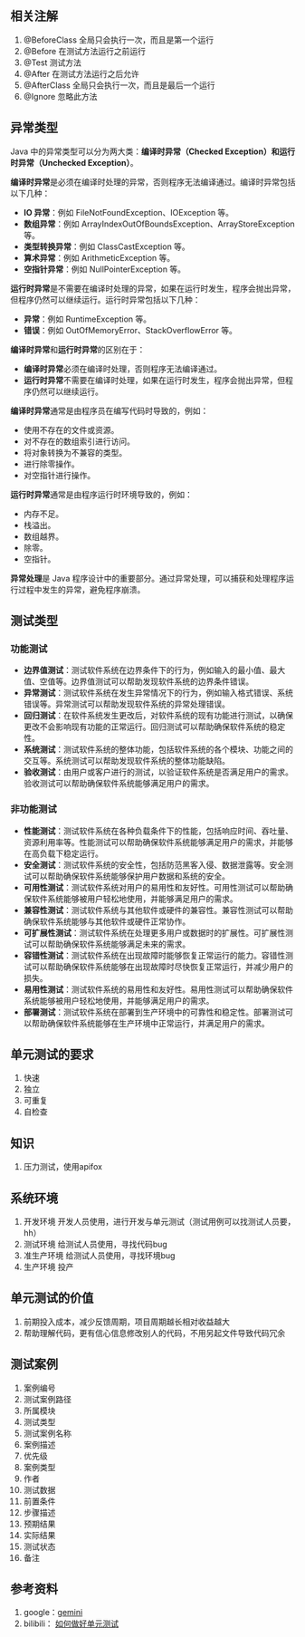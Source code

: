 ## 相关注解
1. @BeforeClass 全局只会执行一次，而且是第一个运行
2. @Before 在测试方法运行之前运行
3. @Test 测试方法
4. @After 在测试方法运行之后允许
5. @AfterClass 全局只会执行一次，而且是最后一个运行
6. @Ignore 忽略此方法

## 异常类型
Java 中的异常类型可以分为两大类：**编译时异常（Checked Exception）**和**运行时异常（Unchecked Exception）**。

**编译时异常**是必须在编译时处理的异常，否则程序无法编译通过。编译时异常包括以下几种：

* **IO 异常**：例如 FileNotFoundException、IOException 等。
* **数组异常**：例如 ArrayIndexOutOfBoundsException、ArrayStoreException 等。
* **类型转换异常**：例如 ClassCastException 等。
* **算术异常**：例如 ArithmeticException 等。
* **空指针异常**：例如 NullPointerException 等。

**运行时异常**是不需要在编译时处理的异常，如果在运行时发生，程序会抛出异常，但程序仍然可以继续运行。运行时异常包括以下几种：

* **异常**：例如 RuntimeException 等。
* **错误**：例如 OutOfMemoryError、StackOverflowError 等。

**编译时异常**和**运行时异常**的区别在于：

* **编译时异常**必须在编译时处理，否则程序无法编译通过。
* **运行时异常**不需要在编译时处理，如果在运行时发生，程序会抛出异常，但程序仍然可以继续运行。

**编译时异常**通常是由程序员在编写代码时导致的，例如：

* 使用不存在的文件或资源。
* 对不存在的数组索引进行访问。
* 将对象转换为不兼容的类型。
* 进行除零操作。
* 对空指针进行操作。

**运行时异常**通常是由程序运行时环境导致的，例如：

* 内存不足。
* 栈溢出。
* 数组越界。
* 除零。
* 空指针。

**异常处理**是 Java 程序设计中的重要部分。通过异常处理，可以捕获和处理程序运行过程中发生的异常，避免程序崩溃。

## 测试类型
### 功能测试
- **边界值测试**：测试软件系统在边界条件下的行为，例如输入的最小值、最大值、空值等。边界值测试可以帮助发现软件系统的边界条件错误。
- **异常测试**：测试软件系统在发生异常情况下的行为，例如输入格式错误、系统错误等。异常测试可以帮助发现软件系统的异常处理错误。
- **回归测试**：在软件系统发生更改后，对软件系统的现有功能进行测试，以确保更改不会影响现有功能的正常运行。回归测试可以帮助确保软件系统的稳定性。
- **系统测试**：测试软件系统的整体功能，包括软件系统的各个模块、功能之间的交互等。系统测试可以帮助发现软件系统的整体功能缺陷。
- **验收测试**：由用户或客户进行的测试，以验证软件系统是否满足用户的需求。验收测试可以帮助确保软件系统能够满足用户的需求。
### 非功能测试
- **性能测试**：测试软件系统在各种负载条件下的性能，包括响应时间、吞吐量、资源利用率等。性能测试可以帮助确保软件系统能够满足用户的需求，并能够在高负载下稳定运行。
- **安全测试**：测试软件系统的安全性，包括防范黑客入侵、数据泄露等。安全测试可以帮助确保软件系统能够保护用户数据和系统的安全。
- **可用性测试**：测试软件系统对用户的易用性和友好性。可用性测试可以帮助确保软件系统能够被用户轻松地使用，并能够满足用户的需求。
- **兼容性测试**：测试软件系统与其他软件或硬件的兼容性。兼容性测试可以帮助确保软件系统能够与其他软件或硬件正常协作。
- **可扩展性测试**：测试软件系统在处理更多用户或数据时的扩展性。可扩展性测试可以帮助确保软件系统能够满足未来的需求。
- **容错性测试**：测试软件系统在出现故障时能够恢复正常运行的能力。容错性测试可以帮助确保软件系统能够在出现故障时尽快恢复正常运行，并减少用户的损失。
- **易用性测试**：测试软件系统的易用性和友好性。易用性测试可以帮助确保软件系统能够被用户轻松地使用，并能够满足用户的需求。
- **部署测试**：测试软件系统在部署到生产环境中的可靠性和稳定性。部署测试可以帮助确保软件系统能够在生产环境中正常运行，并满足用户的需求。

## 单元测试的要求
1. 快速
2. 独立
3. 可重复
4. 自检查

## 知识
1. 压力测试，使用apifox

## 系统环境
1. 开发环境 开发人员使用，进行开发与单元测试（测试用例可以找测试人员要，hh）
2. 测试环境 给测试人员使用，寻找代码bug
3. 准生产环境 给测试人员使用，寻找环境bug
4. 生产环境 投产

## 单元测试的价值
1. 前期投入成本，减少反馈周期，项目周期越长相对收益越大
2. 帮助理解代码，更有信心信息修改别人的代码，不用另起文件导致代码冗余

## 测试案例
1. 案例编号
2. 测试案例路径
3. 所属模块
4. 测试类型
5. 测试案例名称
6. 案例描述
7. 优先级	
8. 案例类型	
9. 作者	
10. 测试数据	
11. 前置条件	
12. 步骤描述	
13. 预期结果	
14. 实际结果	
15. 测试状态	
16. 备注

## 参考资料
1. google：[gemini](https://gemini.google.com/app)
2. bilibili： [如何做好单元测试](https://www.bilibili.com/video/BV1S24y177g6)